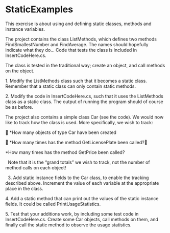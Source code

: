 # StaticExamples
This exercise is about using and defining static classes, methods and instance variables. 

The project contains the class ListMethods, which defines two methods FindSmallestNumber and FindAverage. The names should hopefully 
indicate what they do… Code that tests the class is included in InsertCodeHere.cs. 

The class is tested in the traditional way; create an object, and call methods on the object. 

1. Modify the ListMethods class such that it becomes a static class. Remember that a static class can only contain static methods.

2. Modify the code in InsertCodeHere.cs, such that it uses the ListMethods class as a static class. The output of running the program
  should of course be as before.

The project also contains a simple class Car (see the code). We would now like to track how the class is used. More specifically, we wish
to track: 

 *How many objects of type Car have been created

 *How many times has the method GetLicensePlate been called? 

   *How many times has the method GetPrice been called?
   
   Note that it is the “grand totals” we wish to track, not the number of method calls on each object! 
   
   3. Add static instance fields to the Car class, to enable the tracking described above. Increment the value of each variable at the 
   appropriate place in the class.
   
   4. Add a static method that can print out the values of the static instance fields. It could be called PrintUsageStatistics.
   
   5. Test that your additions work, by including some test code in InsertCodeHere.cs. Create some Car objects, call methods on them, and       finally call the static method to observe the usage statistics.
